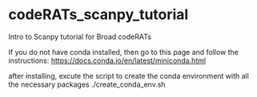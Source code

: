 # codeRATs_scanpy_tutorial
Intro to Scanpy tutorial for Broad codeRATs

If you do not have conda installed, then go to this page and follow the instructions:
https://docs.conda.io/en/latest/miniconda.html

after installing, excute the script to create the conda environment with all the necessary packages
./create_conda_env.sh
